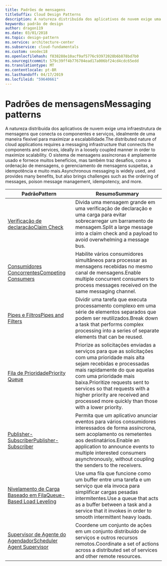 ```yaml
---
title: Padrões de mensagens
titleSuffix: Cloud Design Patterns
description: A natureza distribuída dos aplicativos de nuvem exige uma infraestrutura de mensagens que conecta os componentes e serviços, idealmente de uma maneira flexível para maximizar a escalabilidade. O sistema de mensagens assíncronas é amplamente usado e fornece muitos benefícios, mas também traz desafios, como a ordenação de mensagens, o gerenciamento de mensagens suspeitas, a idempotência e muito mais.
keywords: padrão de design
author: dragon119
ms.date: 03/01/2018
ms.topic: design-pattern
ms.service: architecture-center
ms.subservice: cloud-fundamentals
ms.custom: seodec18
ms.openlocfilehash: f838288e10acf9af5776c93972028b6b878bd7b0
ms.sourcegitcommit: 579c39ff4b776704ead17a006bf24cd4cdc65edd
ms.translationtype: MT
ms.contentlocale: pt-BR
ms.lasthandoff: 04/17/2019
ms.locfileid: "59640661"
---
```

# <a name="messaging-patterns"></a><span data-ttu-id="e3392-105">Padrões de mensagens</span><span class="sxs-lookup"><span data-stu-id="e3392-105">Messaging patterns</span></span>

<span data-ttu-id="e3392-106">A natureza distribuída dos aplicativos de nuvem exige uma infraestrutura de mensagens que conecta os componentes e serviços, idealmente de uma maneira flexível para maximizar a escalabilidade.</span><span class="sxs-lookup"><span data-stu-id="e3392-106">The distributed nature of cloud applications requires a messaging infrastructure that connects the components and services, ideally in a loosely coupled manner in order to maximize scalability.</span></span> <span data-ttu-id="e3392-107">O sistema de mensagens assíncronas é amplamente usado e fornece muitos benefícios, mas também traz desafios, como a ordenação de mensagens, o gerenciamento de mensagens suspeitas, a idempotência e muito mais.</span><span class="sxs-lookup"><span data-stu-id="e3392-107">Asynchronous messaging is widely used, and provides many benefits, but also brings challenges such as the ordering of messages, poison message management, idempotency, and more.</span></span>

| <span data-ttu-id="e3392-108">Padrão</span><span class="sxs-lookup"><span data-stu-id="e3392-108">Pattern</span></span> | <span data-ttu-id="e3392-109">Resumo</span><span class="sxs-lookup"><span data-stu-id="e3392-109">Summary</span></span> |
| ------- | ------- |
| [<span data-ttu-id="e3392-110">Verificação de declaração</span><span class="sxs-lookup"><span data-stu-id="e3392-110">Claim Check</span></span>](../claim-check.md) | <span data-ttu-id="e3392-111">Divida uma mensagem grande em uma verificação de declaração e uma carga para evitar sobrecarregar um barramento de mensagem.</span><span class="sxs-lookup"><span data-stu-id="e3392-111">Split a large message into a claim check and a payload to avoid overwhelming a message bus.</span></span> |
| [<span data-ttu-id="e3392-112">Consumidores Concorrentes</span><span class="sxs-lookup"><span data-stu-id="e3392-112">Competing Consumers</span></span>](../competing-consumers.md) | <span data-ttu-id="e3392-113">Habilite vários consumidores simultâneos para processar as mensagens recebidas no mesmo canal de mensagens.</span><span class="sxs-lookup"><span data-stu-id="e3392-113">Enable multiple concurrent consumers to process messages received on the same messaging channel.</span></span> |
| [<span data-ttu-id="e3392-114">Pipes e Filtros</span><span class="sxs-lookup"><span data-stu-id="e3392-114">Pipes and Filters</span></span>](../pipes-and-filters.md) | <span data-ttu-id="e3392-115">Dividir uma tarefa que executa processamento complexo em uma série de elementos separados que podem ser reutilizados.</span><span class="sxs-lookup"><span data-stu-id="e3392-115">Break down a task that performs complex processing into a series of separate elements that can be reused.</span></span> |
| [<span data-ttu-id="e3392-116">Fila de Prioridade</span><span class="sxs-lookup"><span data-stu-id="e3392-116">Priority Queue</span></span>](../priority-queue.md) | <span data-ttu-id="e3392-117">Priorize as solicitações enviadas a serviços para que as solicitações com uma prioridade mais alta sejam recebidas e processadas mais rapidamente do que aquelas com uma prioridade mais baixa.</span><span class="sxs-lookup"><span data-stu-id="e3392-117">Prioritize requests sent to services so that requests with a higher priority are received and processed more quickly than those with a lower priority.</span></span> |
| [<span data-ttu-id="e3392-118">Publisher-Subscriber</span><span class="sxs-lookup"><span data-stu-id="e3392-118">Publisher-Subscriber</span></span>](../publisher-subscriber.md) | <span data-ttu-id="e3392-119">Permita que um aplicativo anunciar eventos para vários consumidores interessados de forma assíncrona, sem acoplamento os remetentes aos destinatários.</span><span class="sxs-lookup"><span data-stu-id="e3392-119">Enable an application to announce events to multiple interested consumers asynchronously, without coupling the senders to the receivers.</span></span> |
| [<span data-ttu-id="e3392-120">Nivelamento de Carga Baseado em Fila</span><span class="sxs-lookup"><span data-stu-id="e3392-120">Queue-Based Load Leveling</span></span>](../queue-based-load-leveling.md) | <span data-ttu-id="e3392-121">Use uma fila que funcione como um buffer entre uma tarefa e um serviço que ela invoca para simplificar cargas pesadas intermitentes.</span><span class="sxs-lookup"><span data-stu-id="e3392-121">Use a queue that acts as a buffer between a task and a service that it invokes in order to smooth intermittent heavy loads.</span></span> |
| [<span data-ttu-id="e3392-122">Supervisor de Agente do Agendador</span><span class="sxs-lookup"><span data-stu-id="e3392-122">Scheduler Agent Supervisor</span></span>](../scheduler-agent-supervisor.md) | <span data-ttu-id="e3392-123">Coordene um conjunto de ações em um conjunto distribuído de serviços e outros recursos remotos.</span><span class="sxs-lookup"><span data-stu-id="e3392-123">Coordinate a set of actions across a distributed set of services and other remote resources.</span></span> |
